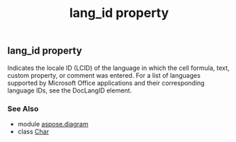 ﻿---
title: lang_id property
second_title: Aspose.Diagram for Python via .NET API References
description: 
type: docs
weight: 270
url: /python-net/aspose.diagram/char/lang_id/
is_root: false
---

## lang_id property


Indicates the locale ID (LCID) of the language in which the cell formula, text, custom property, or comment was entered.
For a list of languages supported by Microsoft Office applications and their corresponding language IDs, see the DocLangID element.

### See Also
* module [aspose.diagram](../../)
* class [Char](/diagram/python-net/aspose.diagram/char)
